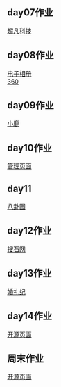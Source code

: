 ## day07作业
<a href="https://zym122.github.io/%E9%92%9F%E4%B8%80%E9%B8%A3/html/%E8%B6%85%E5%87%A1%E7%A7%91%E6%8A%80.html">超凡科技</a>
## day08作业
<a href="https://zym122.github.io/%E7%94%B5%E5%AD%90%E7%9B%B8%E5%86%8C/html/%E7%94%B5%E5%AD%90%E7%9B%B8%E5%86%8C.html">电子相册</a>
<br>
<a href="https://zym122.github.io/360/html/360.html">360</a>
## day09作业
<a href="https://zym122.github.io/%E5%B0%8F%E9%B9%BF/html/%E5%B0%8F%E9%B9%BF.html">小鹿</a>
## day10作业
<a href="https://zym122.github.io/%E8%A1%A8%E6%A0%BC%E9%A1%B5%E9%9D%A2%E4%BD%9C%E4%B8%9A/html/%E7%AE%A1%E7%90%86%E7%B3%BB%E7%BB%9F%E9%A1%B5%E9%9D%A2.html">管理页面</a>
## day11
<a href="https://zym122.github.io/bg.html">八卦图</a>
## day12作业
<a href="https://zym122.github.io/%E6%90%9C%E7%9F%B3%E7%BD%91/html/%E6%90%9C%E7%9F%B3%E7%BD%91.html">搜石网</a>
## day13作业
<a href="https://zym122.github.io/%E5%A9%9A%E7%A4%BC%E7%BA%AA/html/%E5%A9%9A%E7%A4%BC.html">婚礼纪</a>
## day14作业
<a href="https://zym122.github.io/%E5%BC%80%E6%BA%90%E5%8D%9A%E5%AE%A2%E9%A1%B5%E9%9D%A2/html/%E5%BC%80%E6%BA%90.html">开源页面</a>
## 周末作业
<a href="https://zym122.github.io/allpyra/html/ALLPYRA.html">开源页面</a>


